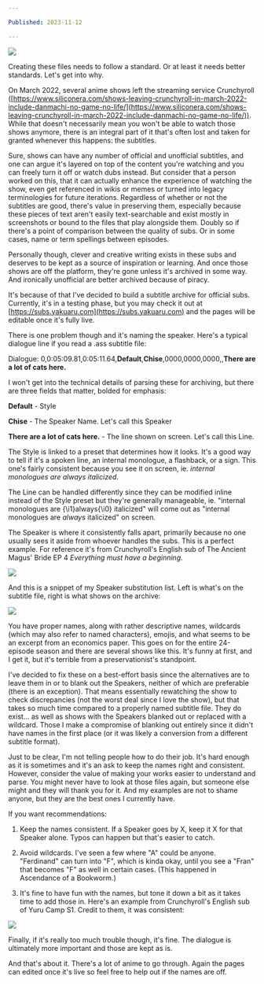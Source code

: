 ```yaml
---

Published: 2023-11-12

---
```

![](/images/subs.png)

Creating these files needs to follow a standard. Or at least it needs better standards. Let's get into why.

On March 2022, several anime shows left the streaming service Crunchyroll ([https://www.siliconera.com/shows-leaving-crunchyroll-in-march-2022-include-danmachi-no-game-no-life/](https://www.siliconera.com/shows-leaving-crunchyroll-in-march-2022-include-danmachi-no-game-no-life/)). While that doesn't necessarily mean you won't be able to watch those shows anymore, there is an integral part of it that's often lost and taken for granted whenever this happens: the subtitles.

Sure, shows can have any number of official and unofficial subtitles, and one can argue it's layered on top of the content you're watching and you can freely turn it off or watch dubs instead. But consider that a person worked on this, that it can actually enhance the experience of watching the show, even get referenced in wikis or memes or turned into legacy terminologies for future iterations. Regardless of whether or not the subtitles are good, there's value in preserving them, especially because these pieces of text aren't easily text-searchable and exist mostly in screenshots or bound to the files that play alongside them. Doubly so if there's a point of comparison between the quality of subs. Or in some cases, name or term spellings between episodes.

Personally though, clever and creative writing exists in these subs and deserves to be kept as a source of inspiration or learning. And once those shows are off the platform, they're gone unless it's archived in some way. And ironically unofficial are better archived because of piracy.

It's because of that I've decided to build a subtitle archive for official subs. Currently, it's in a testing phase, but you may check it out at [https://subs.yakuaru.com](https://subs.yakuaru.com) and the pages will be editable once it's fully live.

There is one problem though and it's naming the speaker. Here's a typical dialogue line if you read a .ass subtitle file:

Dialogue: 0,0:05:09.81,0:05:11.64,**Default**,**Chise**,0000,0000,0000,,**There are a lot of cats here.**

I won't get into the technical details of parsing these for archiving, but there are three fields that matter, bolded for emphasis:

**Default** \- Style

**Chise** \- The Speaker Name. Let's call this Speaker

**There are a lot of cats here.** - The line shown on screen. Let's call this Line.

The Style is linked to a preset that determines how it looks. It's a good way to tell if it's a spoken line, an internal monologue, a flashback, or a sign. This one's fairly consistent because you see it on screen, ie. _internal monologues are always italicized_.

The Line can be handled differently since they can be modified inline instead of the Style preset but they're generally manageable, ie. "internal monologues are {\\i1}always{\\i0} italicized" will come out as "internal monologues are _always_ italicized" on screen.

The Speaker is where it consistently falls apart, primarily because no one usually sees it aside from whoever handles the subs. This is a perfect example. For reference it's from Crunchyroll's English sub of The Ancient Magus' Bride EP 4 _Everything must have a beginning_.

![](/images/screenshot_20231111_141708c.png)

And this is a snippet of my Speaker substitution list. Left is what's on the subtitle file, right is what shows on the archive:

![](/images/screenshot_20231111_124455c.png)

You have proper names, along with rather descriptive names, wildcards (which may also refer to named characters), emojis, and what seems to be an excerpt from an economics paper. This goes on for the entire 24-episode season and there are several shows like this. It's funny at first, and I get it, but it's terrible from a preservationist's standpoint.

I've decided to fix these on a best-effort basis since the alternatives are to leave them in or to blank out the Speakers, neither of which are preferable (there is an exception). That means essentially rewatching the show to check discrepancies (not the worst deal since I love the show), but that takes so much time compared to a properly named subtitle file. They do exist… as well as shows with the Speakers blanked out or replaced with a wildcard. Those I make a compromise of blanking out entirely since it didn't have names in the first place (or it was likely a conversion from a different subtitle format).

Just to be clear, I'm not telling people how to do their job. It's hard enough as it is sometimes and it's an ask to keep the names right and consistent. However, consider the value of making your works easier to understand and parse. You might never have to look at those files again, but someone else might and they will thank you for it. And my examples are not to shame anyone, but they are the best ones I currently have.

If you want recommendations:

1. Keep the names consistent. If a Speaker goes by X, keep it X for that Speaker alone. Typos can happen but that's easier to catch.

3. Avoid wildcards. I've seen a few where "A" could be anyone. "Ferdinand" can turn into "F", which is kinda okay, until you see a "Fran" that becomes "F" as well in certain cases. (This happened in Ascendance of a Bookworm.)

5. It's fine to have fun with the names, but tone it down a bit as it takes time to add those in. Here's an example from Crunchyroll's English sub of Yuru Camp S1. Credit to them, it was consistent:

![](/images/screenshot-2023-11-11-163924.png)

Finally, if it's really too much trouble though, it's fine. The dialogue is ultimately more important and those are kept as is.

And that's about it. There's a lot of anime to go through. Again the pages can edited once it's live so feel free to help out if the names are off.
